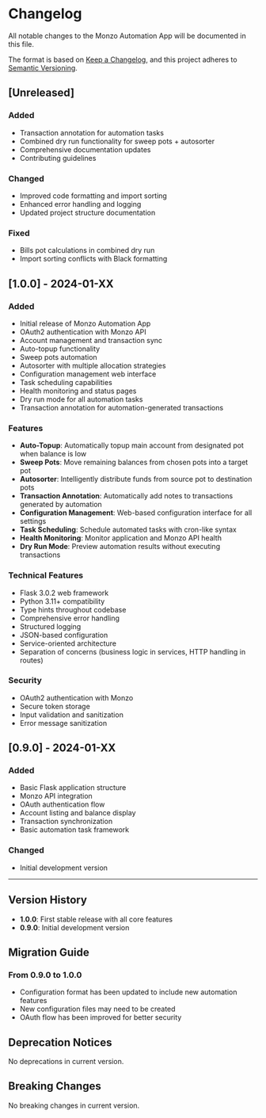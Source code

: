
# Changelog

All notable changes to the Monzo Automation App will be documented in this file.

The format is based on [Keep a Changelog](https://keepachangelog.com/en/1.0.0/),
and this project adheres to [Semantic Versioning](https://semver.org/spec/v2.0.0.html).

## [Unreleased]

### Added
- Transaction annotation for automation tasks
- Combined dry run functionality for sweep pots + autosorter
- Comprehensive documentation updates
- Contributing guidelines

### Changed
- Improved code formatting and import sorting
- Enhanced error handling and logging
- Updated project structure documentation

### Fixed
- Bills pot calculations in combined dry run
- Import sorting conflicts with Black formatting

## [1.0.0] - 2024-01-XX

### Added
- Initial release of Monzo Automation App
- OAuth2 authentication with Monzo API
- Account management and transaction sync
- Auto-topup functionality
- Sweep pots automation
- Autosorter with multiple allocation strategies
- Configuration management web interface
- Task scheduling capabilities
- Health monitoring and status pages
- Dry run mode for all automation tasks
- Transaction annotation for automation-generated transactions

### Features
- **Auto-Topup**: Automatically topup main account from designated pot when balance is low
- **Sweep Pots**: Move remaining balances from chosen pots into a target pot
- **Autosorter**: Intelligently distribute funds from source pot to destination pots
- **Transaction Annotation**: Automatically add notes to transactions generated by automation
- **Configuration Management**: Web-based configuration interface for all settings
- **Task Scheduling**: Schedule automated tasks with cron-like syntax
- **Health Monitoring**: Monitor application and Monzo API health
- **Dry Run Mode**: Preview automation results without executing transactions

### Technical Features
- Flask 3.0.2 web framework
- Python 3.11+ compatibility
- Type hints throughout codebase
- Comprehensive error handling
- Structured logging
- JSON-based configuration
- Service-oriented architecture
- Separation of concerns (business logic in services, HTTP handling in routes)

### Security
- OAuth2 authentication with Monzo
- Secure token storage
- Input validation and sanitization
- Error message sanitization

## [0.9.0] - 2024-01-XX

### Added
- Basic Flask application structure
- Monzo API integration
- OAuth authentication flow
- Account listing and balance display
- Transaction synchronization
- Basic automation task framework

### Changed
- Initial development version

---

## Version History

- **1.0.0**: First stable release with all core features
- **0.9.0**: Initial development version

## Migration Guide

### From 0.9.0 to 1.0.0
- Configuration format has been updated to include new automation features
- New configuration files may need to be created
- OAuth flow has been improved for better security

## Deprecation Notices

No deprecations in current version.

## Breaking Changes

No breaking changes in current version. 